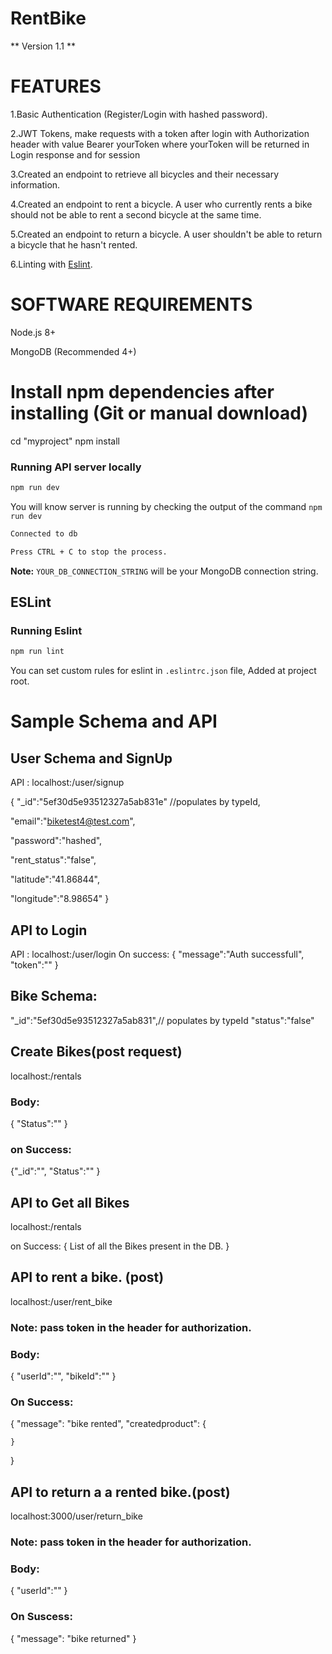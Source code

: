 # RentBike

** Version 1.1 **

# FEATURES

1.Basic Authentication (Register/Login with hashed password).

2.JWT Tokens, make requests with a token after login with Authorization header with value Bearer yourToken where yourToken will be returned in Login response and for session

3.Created an endpoint to retrieve all bicycles and their necessary information.

4.Created an endpoint to rent a bicycle. A user who currently rents a bike should not be able to rent a second bicycle at the same time.

5.Created an endpoint to return a bicycle. A user shouldn't be able to return a bicycle that he hasn't rented.

6.Linting with [Eslint](https://eslint.org/).


# SOFTWARE  REQUIREMENTS

Node.js 8+

MongoDB (Recommended 4+)

# Install npm dependencies after installing (Git or manual download)

cd "myproject"
npm install

### Running  API server locally

```bash
npm run dev
```

You will know server is running by checking the output of the command `npm run dev`

```bash
Connected to db

Press CTRL + C to stop the process.
```
**Note:**  `YOUR_DB_CONNECTION_STRING` will be your MongoDB connection string.

## ESLint

### Running  Eslint

```bash
npm run lint
```

You can set custom rules for eslint in `.eslintrc.json` file, Added at project root.

# Sample Schema and API

## User Schema and SignUp

API : localhost:<yourPort>/user/signup
  
{
"_id":"5ef30d5e93512327a5ab831e" //populates by typeId,

"email":"biketest4@test.com",

"password":"hashed",

"rent_status":"false",

"latitude":"41.86844",

"longitude":"8.98654"
}

## API to Login
  
API : localhost:<yourPort>/user/login
 On success:  {
  "message":"Auth successfull",
  "token":""
  }
  

## Bike Schema:

"_id":"5ef30d5e93512327a5ab831",// populates by typeId
"status":"false"

## Create Bikes(post request)
localhost:<yourPort>/rentals
 ### Body:
  {
       "Status":""
        }
### on Success:
 {"_id":"",
            "Status":""
            }
  ## API to Get all Bikes 
localhost:<yourPort>/rentals
  
on Success: {
              List of all the Bikes present in the DB.
            }

## API to rent a bike. (post)
localhost:<yourPort>/user/rent_bike
 ### Note: pass token in the header for authorization.
 ### Body:  
 {
    "userId":"",
    "bikeId":""
}  
### On Success: 
 {
    "message": "bike rented",
    "createdproduct": {
  
    }
}

## API to return a a rented bike.(post)

localhost:3000/user/return_bike

 ### Note: pass token in the header for authorization.
 
 ### Body:
  {
          "userId":""
       }
       
 ### On Suscess: 
 {
    "message": "bike returned"
}   



